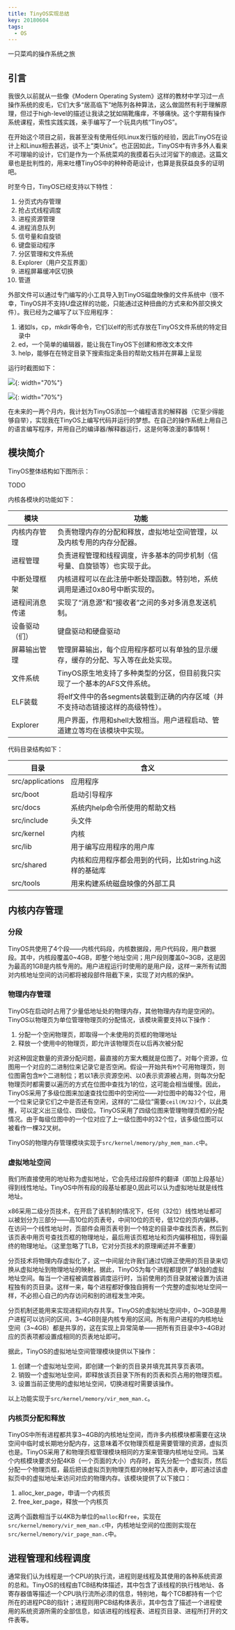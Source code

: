 ```yaml
---
title: TinyOS实现总结
key: 20180604
tags:
  - OS
---
```


一只菜鸡的操作系统之旅

<!--more-->

## 引言

我很久以前就从一些像《Modern Operating System》这样的教材中学习过一点操作系统的皮毛，它们大多“居高临下”地陈列各种算法，这么做固然有利于理解原理，但过于high-level的描述让我读之犹如隔靴瘙痒，不够痛快。这个学期有操作系统课程，索性实践实践，亲手编写了一个玩具内核“TinyOS”。

在开始这个项目之前，我甚至没有使用任何Linux发行版的经验，因此TinyOS在设计上和Linux相去甚远，谈不上“类Unix”。也正因如此，TinyOS中有许多外人看来不可理喻的设计，它们是作为一个系统菜鸡的我摸着石头过河留下的痕迹。这篇文章也是批判性的，用来吐槽TinyOS中的种种奇葩设计，也算是我获益良多的证明吧。

时至今日，TinyOS已经支持以下特性：

1. 分页式内存管理
2. 抢占式线程调度
3. 进程资源管理
4. 进程消息队列
5. 信号量和自旋锁
6. 键盘驱动程序
7. 分区管理和文件系统
8. Explorer（用户交互界面）
9. 进程屏幕缓冲区切换
10. 管道

外部文件可以通过专门编写的小工具导入到TinyOS磁盘映像的文件系统中（很不幸，TinyOS并不支持U盘这样的功能，只能通过这种扭曲的方式来和外部交换文件）。我已经为之编写了以下应用程序：

1. 诸如ls，cp，mkdir等命令，它们以elf的形式存放在TinyOS文件系统的特定目录中
2. ed，一个简单的编辑器，能让我在TinyOS下创建和修改文本文件
3. help，能够在在特定目录下搜索指定条目的帮助文档并在屏幕上呈现

运行时截图如下：

![]({{site.url}}/postpics/tiny-os/01-explorer.png){: width="70%"}

![]({{site.url}}/postpics/tiny-os/02-ed.png){: width="70%"}

在未来的一两个月内，我计划为TinyOS添加一个编程语言的解释器（它至少得能够自举），实现我在TinyOS上编写代码并运行的梦想。在自己的操作系统上用自己的语言编写程序，并用自己的编译器/解释器运行，这是何等浪漫的事情啊！

## 模块简介

TinyOS整体结构如下图所示：

TODO

内核各模块的功能如下：

| 模块          | 功能                                                                         |
| ---          | ---                                                                          |
| 内核内存管理   |负责物理内存的分配和释放，虚拟地址空间管理，以及内核专用的内存分配器。                    |
| 进程管理      |负责进程管理和线程调度，许多基本的同步机制（信号量、自旋锁等）也实现于此。                 |
| 中断处理框架   |内核进程可以在此注册中断处理函数。特别地，系统调用是通过0x80号中断实现的。                |
| 进程间消息传递 |实现了“消息源”和“接收者”之间的多对多消息发送机制。                                    |
| 设备驱动（们） |键盘驱动和硬盘驱动                                                                |
| 屏幕输出管理   |管理屏幕输出，每个应用程序都可以有单独的显示缓存，缓存的分配、写入等在此处实现。            |
| 文件系统      |TinyOS原生地支持了多种类型的分区，但目前我只实现了一个基本的AFS文件系统。                 |
| ELF装载      |将elf文件中的各segments装载到正确的内存区域（并不支持动态链接这样的高级特性）。            |
| Explorer    |用户界面，作用和shell大致相当。用户进程启动、管道建立等均在该模块中实现。                  |

代码目录结构如下：

| 目录              | 含义                                           |
| ---              | ---                                            |
| src/applications | 应用程序                                        |
| src/boot         | 启动引导程序                                     |
| src/docs         | 系统内help命令所使用的帮助文档                     |
| src/include      | 头文件                                 |
| src/kernel       | 内核                                           |
| src/lib          | 用于编写应用程序的用户库                           |
| src/shared       | 内核和应用程序都会用到的代码，比如string.h这样的基础库 |
| src/tools        | 用来构建系统磁盘映像的外部工具                      |

## 内核内存管理

### 分段

TinyOS共使用了4个段——内核代码段，内核数据段，用户代码段，用户数据段。其中，内核段覆盖0~4GB，即整个地址空间；用户段则覆盖0~3GB，这是因为最高的1GB是内核专用的。用户进程运行时使用的是用户段，这样一来所有试图对内核地址空间的访问都将被段部件阻截下来，实现了对内核的保护。

### 物理内存管理

TinyOS在启动时占用了少量低地址处的物理内存，其他物理内存均是空闲的。TinyOS以物理页为单位管理物理页的分配情况，该模块需要支持以下操作：

1. 分配一个空闲物理页，即取得一个未使用的页框的物理地址
2. 释放一个使用中的物理页，即允许该物理页在以后再次被分配

对这种固定数量的资源分配问题，最直接的方案大概就是位图了。对每个资源，位图用一个对应的二进制位来记录它是否空闲。假设一开始共有`M`个可用物理页，则位图需包含`M`个二进制位；若以1表示资源空闲、以0表示资源被占用，则每次分配物理页时都需要以遍历的方式在位图中查找为1的位，这可能会相当缓慢。因此，TinyOS采用了多级位图来加速查找位图中的空闲位——对位图中的每32个位，用一个位来记录它们之中是否还有空闲，这样的“二级位”需要`ceil(M/32)`个，以此类推，可以定义出三级位、四级位。TinyOS采用了四级位图来管理物理页框的分配情况。由于每级位图中的一个位对应了上一级位图中的32个位，该多级位图可以被看作一棵32叉树。

TinyOS的物理内存管理模块实现于`src/kernel/memory/phy_mem_man.c`中。

### 虚拟地址空间

我们所直接使用的地址称为虚拟地址，它会先经过段部件的翻译（即加上段基址）得到线性地址。TinyOS中所有段的段基址都是0,因此可以认为虚拟地址就是线性地址。

x86采用二级分页技术，在开启了该机制的情况下，任何（32位）线性地址都可以被划分为三部分——高10位的页表号，中间10位的页号，低12位的页内偏移。在访问一个线性地址时，页部件会用页表号到一个特定的目录中查找页表，然后到该页表中用页号查找页框的物理地址，最后用该页框地址和页内偏移相加，得到最终的物理地址。（这里忽略了TLB，它对分页技术的原理阐述并不重要）

分页技术将物理内存虚拟化了，这一中间层允许我们通过切换正使用的页目录来切换从虚拟地址到物理地址的映射。据此，TinyOS为每个进程都提供了单独的虚拟地址空间。每当一个进程被调度器调度运行时，当前使用的页目录就被设置为该进程独有的页目录。这样一来，每个进程都好像独自拥有一个完整的虚拟地址空间一样，不必担心自己的内存访问和别的进程发生冲突。

分页机制还能用来实现进程间内存共享。TinyOS的虚拟地址空间中，0~3GB是用户进程可以访问的区间，3~4GB则是内核专用的区间。所有用户进程的内核地址空间（3~4GB）都是共享的，这在实现上异常简单——把所有页目录中3~4GB对应的页表项都设置成相同的页表地址即可。

据此，TinyOS的虚拟地址空间管理模块提供以下操作：

1. 创建一个虚拟地址空间，即创建一个新的页目录并填充其共享页表项。
2. 销毁一个虚拟地址空间，即释放该页目录下所有的页表和页占用的物理页框。
3. 设置当前正使用的虚拟地址空间，切换进程时需要该操作。

以上功能实现于`src/kernel/memory/vir_mem_man.c`。

### 内核页分配和释放

TinyOS中所有进程都共享3~4GB的内核地址空间，而许多内核模块都需要在这块空间中临时或长期地分配内存，这意味着不仅物理页框是需要管理的资源，虚拟页也是。TinyOS采用了和物理页框管理模块相同的方案来管理内核地址空间。当某个内核模块要求分配4KB（一个页面的大小）内存时，首先分配一个虚拟页，然后分配一个物理页框，最后把该虚拟页到物理页框的映射写入页表中，即可通过该虚拟页中的虚拟地址来访问对应的物理内存。该模块提供了以下接口：

1. alloc_ker_page，申请一个内核页
2. free_ker_page，释放一个内核页

这两个函数相当于以4KB为单位的`malloc`和`free`，实现在`src/kernel/memory/vir_mem_man.c`中，内核地址空间的位图则实现在`src/kernel/memory/vir_page_man.c`中。

## 进程管理和线程调度

通常我们认为线程是一个CPU的执行流，进程则是线程及其使用的各种系统资源的总和。TinyOS的线程由TCB结构体描述，其中包含了该线程的执行栈地址、各寄存器值等描述一个CPU执行流所必须的信息，特别地，每个TCB都持有一个它所在的进程PCB的指针；进程则用PCB结构体表示，其中包含了描述一个进程使用的系统资源所需的全部信息，如该进程的线程表、进程页目录、进程所打开的文件表等。
